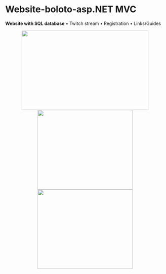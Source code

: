 # Website-boloto-asp.NET MVC
**Website with SQL database**
• Twitch stream
• Registration
• Links/Guides


<p align="center">
   <img width="400" height="250" src="https://user-images.githubusercontent.com/17459523/210518821-65c39ddb-8353-4fa2-9127-22d15ff66996.png">
  
   <img width="300" height="250" src="https://user-images.githubusercontent.com/17459523/210523074-8164e56c-86e2-4e86-97ab-d365666f8707.png">
  
   <img width="300" height="250" src="https://user-images.githubusercontent.com/17459523/210523425-58e84f74-f435-4650-83ad-c914fa795e66.png">

</p>
